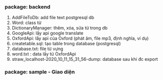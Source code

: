 ### package: backend
1. AddFileToDb: add file text postgresql 
db
2. Word: class từ 
3. DictionaryManager: thêm, xóa, sửa từ trong db 
4. GoogleApi: lấy api google translate
5. OxfordApi: lấy api của Oxford (phát âm, file mp3, định nghĩa, ví dụ)
6. createtable.sql: tạo table trong database (postgresql)
7. database.txt: file từ vựng 
8. word.txt : data lấy từ OxfordApi 
9. straw_localhost-2020_10_11_15_31_56-dump: database sau khi đc export

### package: sample - Giao diện 